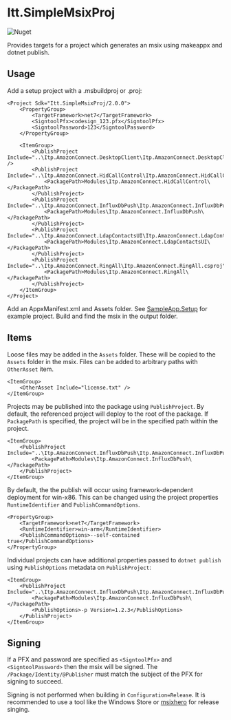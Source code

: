 # Itt.SimpleMsixProj

![Nuget](https://img.shields.io/nuget/v/Itt.SimpleMsixProj)

Provides targets for a project which generates an msix using makeappx and dotnet publish.

## Usage

Add a setup project with a .msbuildproj or .proj:

    <Project Sdk="Itt.SimpleMsixProj/2.0.0">
        <PropertyGroup>
            <TargetFramework>net7</TargetFramework>
            <SigntoolPfx>codesign_123.pfx</SigntoolPfx>
            <SigntoolPassword>123</SigntoolPassword>
        </PropertyGroup>

        <ItemGroup>
            <PublishProject Include="..\Itp.AmazonConnect.DesktopClient\Itp.AmazonConnect.DesktopClient.csproj" />
            <PublishProject Include="..\Itp.AmazonConnect.HidCallControl\Itp.AmazonConnect.HidCallControl.csproj">
                <PackagePath>Modules\Itp.AmazonConnect.HidCallControl\</PackagePath>
            </PublishProject>
            <PublishProject Include="..\Itp.AmazonConnect.InfluxDbPush\Itp.AmazonConnect.InfluxDbPush.csproj">
                <PackagePath>Modules\Itp.AmazonConnect.InfluxDbPush\</PackagePath>
            </PublishProject>
            <PublishProject Include="..\Itp.AmazonConnect.LdapContactsUI\Itp.AmazonConnect.LdapContactsUI.csproj">
                <PackagePath>Modules\Itp.AmazonConnect.LdapContactsUI\</PackagePath>
            </PublishProject>
            <PublishProject Include="..\Itp.AmazonConnect.RingAll\Itp.AmazonConnect.RingAll.csproj">
                <PackagePath>Modules\Itp.AmazonConnect.RingAll\</PackagePath>
            </PublishProject>
        </ItemGroup>
    </Project>

Add an AppxManifest.xml and Assets folder. See [SampleApp.Setup](https://github.com/mgaffigan/Itt.SimpleMsixProj/tree/master/SampleApp.Setup) for example project. Build and find the msix in the output folder.

## Items

Loose files may be added in the `Assets` folder.  These will be copied to the `Assets` folder in the msix.
Files can be added to arbitrary paths with `OtherAsset` item.

    <ItemGroup>
        <OtherAsset Include="license.txt" />
    </ItemGroup>

Projects may be published into the package using `PublishProject`.  By default, the referenced project will
deploy to the root of the package.  If `PackagePath` is specified, the project will be in the specified path
within the project.

	<ItemGroup>
		<PublishProject Include="..\Itp.AmazonConnect.InfluxDbPush\Itp.AmazonConnect.InfluxDbPush.csproj">
			<PackagePath>Modules\Itp.AmazonConnect.InfluxDbPush\</PackagePath>
		</PublishProject>
	</ItemGroup>

By default, the the publish will occur using framework-dependent deployment for win-x86.  This can be changed
using the project properties `RuntimeIdentifier` and `PublishCommandOptions`.

    <PropertyGroup>
        <TargetFramework>net7</TargetFramework>
        <RuntimeIdentifier>win-arm</RuntimeIdentifier>
        <PublishCommandOptions>--self-contained true</PublishCommandOptions>
    </PropertyGroup>

Individual projects can have additional properties passed to `dotnet publish` using `PublishOptions` metadata 
on `PublishProject`: 

	<ItemGroup>
		<PublishProject Include="..\Itp.AmazonConnect.InfluxDbPush\Itp.AmazonConnect.InfluxDbPush.csproj">
			<PackagePath>Modules\Itp.AmazonConnect.InfluxDbPush\</PackagePath>
			<PublishOptions>-p Version=1.2.3</PublishOptions>
		</PublishProject>
	</ItemGroup>

## Signing

If a PFX and password are specified as `<SigntoolPfx>` and `<SigntoolPassword>` then the msix will be 
signed.  The `/Package/Identity/@Publisher` must match the subject of the PFX for signing to succeed.

Signing is not performed when building in `Configuration=Release`.  It is recommended to use a tool
like the Windows Store or [msixhero](https://msixhero.net/) for release singing.